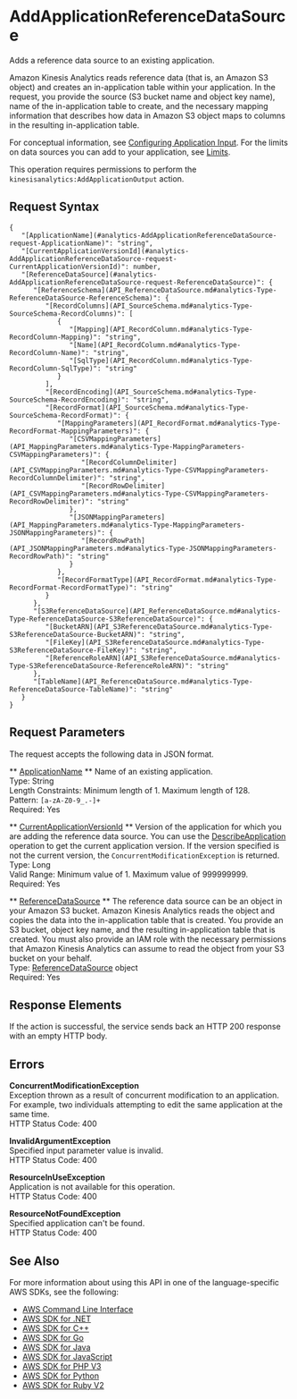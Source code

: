 # AddApplicationReferenceDataSource<a name="API_AddApplicationReferenceDataSource"></a>

Adds a reference data source to an existing application\.

Amazon Kinesis Analytics reads reference data \(that is, an Amazon S3 object\) and creates an in\-application table within your application\. In the request, you provide the source \(S3 bucket name and object key name\), name of the in\-application table to create, and the necessary mapping information that describes how data in Amazon S3 object maps to columns in the resulting in\-application table\.

 For conceptual information, see [Configuring Application Input](http://docs.aws.amazon.com/kinesisanalytics/latest/dev/how-it-works-input.html)\. For the limits on data sources you can add to your application, see [Limits](http://docs.aws.amazon.com/kinesisanalytics/latest/dev/limits.html)\. 

 This operation requires permissions to perform the `kinesisanalytics:AddApplicationOutput` action\. 

## Request Syntax<a name="API_AddApplicationReferenceDataSource_RequestSyntax"></a>

```
{
   "[ApplicationName](#analytics-AddApplicationReferenceDataSource-request-ApplicationName)": "string",
   "[CurrentApplicationVersionId](#analytics-AddApplicationReferenceDataSource-request-CurrentApplicationVersionId)": number,
   "[ReferenceDataSource](#analytics-AddApplicationReferenceDataSource-request-ReferenceDataSource)": { 
      "[ReferenceSchema](API_ReferenceDataSource.md#analytics-Type-ReferenceDataSource-ReferenceSchema)": { 
         "[RecordColumns](API_SourceSchema.md#analytics-Type-SourceSchema-RecordColumns)": [ 
            { 
               "[Mapping](API_RecordColumn.md#analytics-Type-RecordColumn-Mapping)": "string",
               "[Name](API_RecordColumn.md#analytics-Type-RecordColumn-Name)": "string",
               "[SqlType](API_RecordColumn.md#analytics-Type-RecordColumn-SqlType)": "string"
            }
         ],
         "[RecordEncoding](API_SourceSchema.md#analytics-Type-SourceSchema-RecordEncoding)": "string",
         "[RecordFormat](API_SourceSchema.md#analytics-Type-SourceSchema-RecordFormat)": { 
            "[MappingParameters](API_RecordFormat.md#analytics-Type-RecordFormat-MappingParameters)": { 
               "[CSVMappingParameters](API_MappingParameters.md#analytics-Type-MappingParameters-CSVMappingParameters)": { 
                  "[RecordColumnDelimiter](API_CSVMappingParameters.md#analytics-Type-CSVMappingParameters-RecordColumnDelimiter)": "string",
                  "[RecordRowDelimiter](API_CSVMappingParameters.md#analytics-Type-CSVMappingParameters-RecordRowDelimiter)": "string"
               },
               "[JSONMappingParameters](API_MappingParameters.md#analytics-Type-MappingParameters-JSONMappingParameters)": { 
                  "[RecordRowPath](API_JSONMappingParameters.md#analytics-Type-JSONMappingParameters-RecordRowPath)": "string"
               }
            },
            "[RecordFormatType](API_RecordFormat.md#analytics-Type-RecordFormat-RecordFormatType)": "string"
         }
      },
      "[S3ReferenceDataSource](API_ReferenceDataSource.md#analytics-Type-ReferenceDataSource-S3ReferenceDataSource)": { 
         "[BucketARN](API_S3ReferenceDataSource.md#analytics-Type-S3ReferenceDataSource-BucketARN)": "string",
         "[FileKey](API_S3ReferenceDataSource.md#analytics-Type-S3ReferenceDataSource-FileKey)": "string",
         "[ReferenceRoleARN](API_S3ReferenceDataSource.md#analytics-Type-S3ReferenceDataSource-ReferenceRoleARN)": "string"
      },
      "[TableName](API_ReferenceDataSource.md#analytics-Type-ReferenceDataSource-TableName)": "string"
   }
}
```

## Request Parameters<a name="API_AddApplicationReferenceDataSource_RequestParameters"></a>

The request accepts the following data in JSON format\.

 ** [ApplicationName](#API_AddApplicationReferenceDataSource_RequestSyntax) **   <a name="analytics-AddApplicationReferenceDataSource-request-ApplicationName"></a>
Name of an existing application\.  
Type: String  
Length Constraints: Minimum length of 1\. Maximum length of 128\.  
Pattern: `[a-zA-Z0-9_.-]+`   
Required: Yes

 ** [CurrentApplicationVersionId](#API_AddApplicationReferenceDataSource_RequestSyntax) **   <a name="analytics-AddApplicationReferenceDataSource-request-CurrentApplicationVersionId"></a>
Version of the application for which you are adding the reference data source\. You can use the [DescribeApplication](API_DescribeApplication.md) operation to get the current application version\. If the version specified is not the current version, the `ConcurrentModificationException` is returned\.  
Type: Long  
Valid Range: Minimum value of 1\. Maximum value of 999999999\.  
Required: Yes

 ** [ReferenceDataSource](#API_AddApplicationReferenceDataSource_RequestSyntax) **   <a name="analytics-AddApplicationReferenceDataSource-request-ReferenceDataSource"></a>
The reference data source can be an object in your Amazon S3 bucket\. Amazon Kinesis Analytics reads the object and copies the data into the in\-application table that is created\. You provide an S3 bucket, object key name, and the resulting in\-application table that is created\. You must also provide an IAM role with the necessary permissions that Amazon Kinesis Analytics can assume to read the object from your S3 bucket on your behalf\.  
Type: [ReferenceDataSource](API_ReferenceDataSource.md) object  
Required: Yes

## Response Elements<a name="API_AddApplicationReferenceDataSource_ResponseElements"></a>

If the action is successful, the service sends back an HTTP 200 response with an empty HTTP body\.

## Errors<a name="API_AddApplicationReferenceDataSource_Errors"></a>

 **ConcurrentModificationException**   
Exception thrown as a result of concurrent modification to an application\. For example, two individuals attempting to edit the same application at the same time\.  
HTTP Status Code: 400

 **InvalidArgumentException**   
Specified input parameter value is invalid\.  
HTTP Status Code: 400

 **ResourceInUseException**   
Application is not available for this operation\.  
HTTP Status Code: 400

 **ResourceNotFoundException**   
Specified application can't be found\.  
HTTP Status Code: 400

## See Also<a name="API_AddApplicationReferenceDataSource_SeeAlso"></a>

For more information about using this API in one of the language\-specific AWS SDKs, see the following:
+  [AWS Command Line Interface](http://docs.aws.amazon.com/goto/aws-cli/kinesisanalytics-2015-08-14/AddApplicationReferenceDataSource) 
+  [AWS SDK for \.NET](http://docs.aws.amazon.com/goto/DotNetSDKV3/kinesisanalytics-2015-08-14/AddApplicationReferenceDataSource) 
+  [AWS SDK for C\+\+](http://docs.aws.amazon.com/goto/SdkForCpp/kinesisanalytics-2015-08-14/AddApplicationReferenceDataSource) 
+  [AWS SDK for Go](http://docs.aws.amazon.com/goto/SdkForGoV1/kinesisanalytics-2015-08-14/AddApplicationReferenceDataSource) 
+  [AWS SDK for Java](http://docs.aws.amazon.com/goto/SdkForJava/kinesisanalytics-2015-08-14/AddApplicationReferenceDataSource) 
+  [AWS SDK for JavaScript](http://docs.aws.amazon.com/goto/AWSJavaScriptSDK/kinesisanalytics-2015-08-14/AddApplicationReferenceDataSource) 
+  [AWS SDK for PHP V3](http://docs.aws.amazon.com/goto/SdkForPHPV3/kinesisanalytics-2015-08-14/AddApplicationReferenceDataSource) 
+  [AWS SDK for Python](http://docs.aws.amazon.com/goto/boto3/kinesisanalytics-2015-08-14/AddApplicationReferenceDataSource) 
+  [AWS SDK for Ruby V2](http://docs.aws.amazon.com/goto/SdkForRubyV2/kinesisanalytics-2015-08-14/AddApplicationReferenceDataSource) 